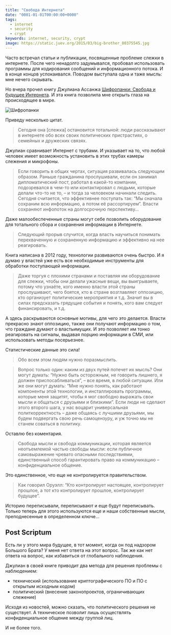 ```yaml
---
title: "Свобода Интернета"
date: "0001-01-01T00:00:00+0000"
tags:
  - internet
  - security
  - crypt
keywords: internet, security, crypt
image: https://static.juev.org/2015/03/big-brother_00375545.jpg
---
```

Часто встречал статьи и публикации, посвященные проблеме слежки в интернете. После чего ненадолго задумывался, пробовал использовать программы для кодирования сообщений и информационного потока. И в конце концов успокаивался. Поводом выступала одна и таже мысль: мне нечего скрывать.

Но вчера прочел книгу Джулиана Ассанжа [Шифропанки: Свобода и будущее Интернета](https://www.goodreads.com/book/show/25194888 "Cypherpunks: Freedom and the Future of the Internet"). И эта книга позволила мне открыть глаза на происходящее в мире.

![Шифропанки](https://static.juev.org/2015/03/25194888.jpg)

Приведу несколько цитат.

> Сегодня она [слежка] остановится тотальной: люди рассказывают в интернете обо всех своих политических пристрастиях, о семейных и дружеских связях.

Джулиан сравнивает Интернет с трубами. И указывает на то, что любой человек имеет возможность установить в этих трубах камеры слежения и микрофоны.

> Если говорить в общих чертах, ситуация развивалась следующим образом. Раньше гражданина прослушивали, если он занимал дипломатический пост, работал в какой-то компании, подозревался в чем-то или контактировал с людьми, которые делали что-то не то, – и тогда за человеком начинали следить. Сегодня считается, что эффективнее поступать так: “Мы сначала сохраним всю информацию, а потом её рассортируем”. Власти сохраняют инфопоток на долгосрочную перспективу…

Даже малообеспеченные страны могут себе позволить оборудование для тотального сбора и сохранения информации в Интернете.

> Следующий прорыв случится, когда власть научиться понимать перехваченную и сохраненную информацию и эффективно на нее реагировать.

Книга написана в 2012 году, технологии развиваются очень быстро. И я думаю у властей уже есть все необходимые инструменты для обработки поступающей информации.

> Даже торгуя с плохими странами и поставляя им оборудование для слежки, чтобы они делали ужасные вещи, вы выигрываете, потому что узнаёте, кого именно власти этой страны прослушивают, чего боятся, кто в стране возглавляет оппозицию, кто организует политические мероприятия и т.д. Значит вы в силах предсказать грядущие события и понять, кого вам следует финансировать, и т.д.

А здесь раскрываются основные мотивы, для чего это делается. Власти прекрасно знают оппозицию, также они получают информацию о том, что граждане думают о властьимущих. И это позволяет им тонко реагировать на сигналы, выдавая порцию информации в СМИ, или использовать методы посерьезнее.

Статистические данные это сила!

> Обо всем этом людям нужно поразмыслить.

> Вопрос только один: каким из двух путей потечет их мысль? Они могут думать: “Нужно быть осторожным, не говорить лишнего, я должен приспосабливаться”, – все время, в любой ситуации. Или же они могут думать: “Мне нужно понять, как работают компоненты этой технологии, и инсталлировать программы, которые меня защитят, чтобы я мог свободно выражать свои мысли и общаться с друзьями и близкими”. Если люди не сделают этого второго шага, у нас воцарит универсальная политкорректность – даже общаясь с лучшими друзьями, мы будем подвергать свою речь самоцензуру, и уж точно мы не станем соваться в политику.

Оставлю без коментария.

> Свобода мысли и свобода коммуникации, которая является неотъемлемой частью свободы мысли: если публичное самовыражение чревато опасными последствиями, единственный способ гарантировать право на коммуникацию – конфиденциальное общение.

Это единственное, что еще не контролируется правительством.

> Как говорил Оруэлл: “Кто контролирует настоящее, контролирует прошлое, а тот кто контролирует прошлое, контролирует будущее”.

Историю переписывали, переписывают и еще будут переписывать. Только теперь для этого используются еще и наши собственные мысли, преподнесенные в определенном ключе…

## Post Scriptum

Есть ли у этого мира будущее, в тот момент, когда он под надзором Большого Брата? У меня нет ответа на этот вопрос. Так же как нет ответа на вопрос, как избавиться от глобального наблюдения.

Джулиан в своей книге приводит два метода для решения проблемы с наблюдением:

- технический (использование криптографического ПО и ПО с открытым исходным кодом)
- политический (внесение законопроектов, ограничивающих слежение)

Исходя из новостей, можно сказать, что политического решения не существует. А техническое позволит лишь осуществлять конфиденциальное общение между группой лиц. 

И не более того.
